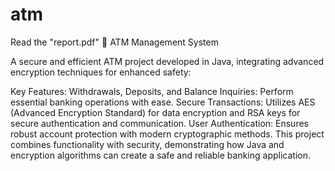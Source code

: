 # atm
Read the "report.pdf"
🏧 ATM Management System

A secure and efficient ATM project developed in Java, integrating advanced encryption techniques for enhanced safety:

Key Features:
Withdrawals, Deposits, and Balance Inquiries: Perform essential banking operations with ease.
Secure Transactions: Utilizes AES (Advanced Encryption Standard) for data encryption and RSA keys for secure authentication and communication.
User Authentication: Ensures robust account protection with modern cryptographic methods.
This project combines functionality with security, demonstrating how Java and encryption algorithms can create a safe and reliable banking application.
